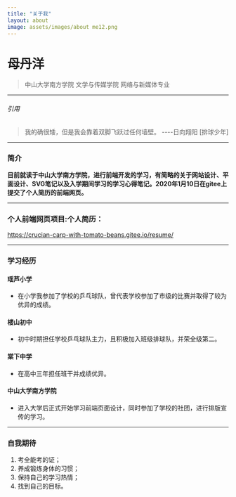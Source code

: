 ```yaml
---
title: "关于我"
layout: about
image: assets/images/about me12.png
---
```

# 母丹洋 
> 中山大学南方学院
> 文学与传媒学院
> 网络与新媒体专业

***
###### 引用
> 我的确很矮，但是我会靠着双脚飞跃过任何墙壁。 ----日向翔阳   [排球少年]

***
### 简介
**目前就读于中山大学南方学院，进行前端开发的学习，有简略的关于网站设计、平面设计、SVG笔记以及入学期间学习的学习心得笔记。2020年1月10日在gitee上提交了个人简历的前端网页。**

***
### 个人前端网页项目:个人简历： 
https://crucian-carp-with-tomato-beans.gitee.io/resume/

***
### 学习经历
#### 瑶芦小学
 * 在小学我参加了学校的乒乓球队，曾代表学校参加了市级的比赛并取得了较为优异的成绩。

#### 楼山初中
 * 初中时期担任学校乒乓球队主力，且积极加入班级排球队，并荣全级第二。

#### 棠下中学
 * 在高中三年担任班干并成绩优异。

#### 中山大学南方学院
 * 进入大学后正式开始学习前端页面设计，同时参加了学校的社团，进行排版宣传的学习。

***

### 自我期待
1. 考全能考的证；
2. 养成锻炼身体的习惯；
3. 保持自己的学习热情；
4. 找到自己的目标。